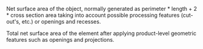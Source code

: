 Net surface area of the object, normally generated as perimeter * length + 2 * cross section area taking into account possible processing features (cut-out's, etc.) or openings and recesses.

Total net surface area of the element after applying product-level geometric features such as openings and projections.
